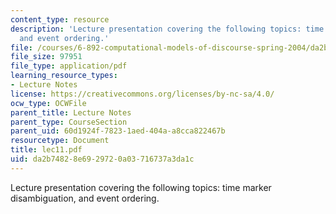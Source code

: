 ```yaml
---
content_type: resource
description: 'Lecture presentation covering the following topics: time marker disambiguation,
  and event ordering.'
file: /courses/6-892-computational-models-of-discourse-spring-2004/da2b74828e6929720a03716737a3da1c_lec11.pdf
file_size: 97951
file_type: application/pdf
learning_resource_types:
- Lecture Notes
license: https://creativecommons.org/licenses/by-nc-sa/4.0/
ocw_type: OCWFile
parent_title: Lecture Notes
parent_type: CourseSection
parent_uid: 60d1924f-7823-1aed-404a-a8cca822467b
resourcetype: Document
title: lec11.pdf
uid: da2b7482-8e69-2972-0a03-716737a3da1c
---
```

Lecture presentation covering the following topics: time marker disambiguation, and event ordering.